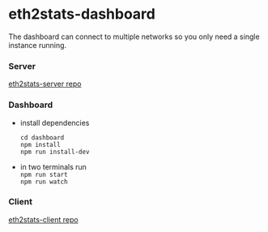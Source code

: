 # eth2stats-dashboard

The dashboard can connect to multiple networks so you only need a single instance running.

### Server

[eth2stats-server repo](https://github.com/ConsenSys/eth2stats-server)
  
### Dashboard

- install dependencies
  ```
  cd dashboard
  npm install
  npm run install-dev
  ```

- in two terminals run  
  `npm run start`  
  `npm run watch`
  
### Client

[eth2stats-client repo](https://github.com/Alethio/eth2stats-client)